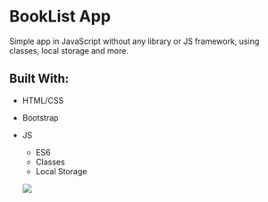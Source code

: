 # BookList App
Simple app in JavaScript without any library or JS framework, using classes, local storage and more.

## Built With: 
- HTML/CSS
- Bootstrap
- JS
  - ES6
  - Classes
  - Local Storage
  
  ![]('https://raw.githubusercontent.com/YuliyaNY/BookList/master/booklist.jpg')
  

